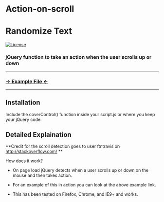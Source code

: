 # Action-on-scroll

# Randomize Text
 [![License](http://img.shields.io/badge/License-MIT-blue.svg)](http://opensource.org/licenses/MIT)

### jQuery function to take an action when the user scrolls up or down

***
### [→ Example File ←]()
***

Installation
------------
Include the coverControl() function inside your script.js or where you keep your jQuery code.


Detailed Explaination
-----------
**Credit for the scroll detection goes to user ftntravis on http://stackoverflow.com/ **

How does it work? 

* On page load jQuery detects when a user scrolls up or down on the mouse and then takes action.

* For an example of this in action you can look at the above example link.

* This has been tested on Firefox, Chrome, and IE9+ and works.
